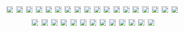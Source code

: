 <div align="center">
  <img src="https://cdn.jsdelivr.net/gh/devicons/devicon/icons/javascript/javascript-plain.svg" height="18px" width="18px"/>&nbsp;
  <img src="https://cdn.jsdelivr.net/gh/devicons/devicon/icons/html5/html5-plain-wordmark.svg" height="18px" width="18px"/>&nbsp;
  <img src="https://cdn.jsdelivr.net/gh/devicons/devicon/icons/css3/css3-plain-wordmark.svg" height="18px" width="18px"/>&nbsp;
  <img src="https://cdn.jsdelivr.net/gh/devicons/devicon/icons/typescript/typescript-plain.svg" height="18px" width="18px"/>&nbsp;
  <img src="https://cdn.jsdelivr.net/gh/devicons/devicon/icons/java/java-plain-wordmark.svg" height="18px" width="18px"/>&nbsp;
  <img src="https://cdn.jsdelivr.net/gh/devicons/devicon/icons/c/c-line.svg" height="18px" width="18px"/>&nbsp;
  <img src="https://cdn.jsdelivr.net/gh/devicons/devicon/icons/cplusplus/cplusplus-plain.svg" height="18px" width="18px"/>&nbsp;
  <img src="https://cdn.jsdelivr.net/gh/devicons/devicon/icons/csharp/csharp-plain.svg" height="18px" width="18px"/>&nbsp;
  <img src="https://cdn.jsdelivr.net/gh/devicons/devicon/icons/dart/dart-plain.svg" height="18px" width="18px"/>&nbsp;
  <img src="https://cdn.jsdelivr.net/gh/devicons/devicon/icons/php/php-plain.svg" height="18px" width="18px"/>&nbsp;
  <img src="https://cdn.jsdelivr.net/gh/devicons/devicon/icons/python/python-plain.svg" height="18px" width="18px"/>&nbsp;
  <img src="https://cdn.jsdelivr.net/gh/devicons/devicon/icons/npm/npm-original-wordmark.svg" height="18px" width="18px"/>&nbsp;
  <img src="https://cdn.jsdelivr.net/gh/devicons/devicon/icons/nodejs/nodejs-plain.svg" height="18px" width="18px"/>&nbsp;
  <img src="https://cdn.jsdelivr.net/gh/devicons/devicon/icons/vuejs/vuejs-original.svg" height="18px" width="18px"/>&nbsp;
  <img src="https://cdn.jsdelivr.net/gh/devicons/devicon/icons/react/react-original.svg" height="18px" width="18px"/>&nbsp;
  <img src="https://cdn.jsdelivr.net/gh/devicons/devicon/icons/svelte/svelte-original.svg" height="18px" width="18px"/>&nbsp;
  <img src="https://cdn.jsdelivr.net/gh/devicons/devicon/icons/flutter/flutter-plain.svg" height="18px" width="18px"/>&nbsp;
  <img src="https://cdn.jsdelivr.net/gh/devicons/devicon/icons/spring/spring-original.svg" height="18px" width="18px"/>&nbsp;

  <img src="https://cdn.jsdelivr.net/gh/devicons/devicon/icons/git/git-original.svg" height="18px" width="18px"/>&nbsp;
  <img src="https://cdn.jsdelivr.net/gh/devicons/devicon/icons/docker/docker-original.svg" height="18px" width="18px"/>&nbsp;
  <img src="https://cdn.jsdelivr.net/gh/devicons/devicon/icons/packer/packer-original.svg" height="18px" width="18px"/>&nbsp;
  <img src="https://cdn.jsdelivr.net/gh/devicons/devicon/icons/terraform/terraform-original.svg" height="18px" width="18px"/>&nbsp;
  <img src="https://cdn.jsdelivr.net/gh/devicons/devicon/icons/jenkins/jenkins-original.svg" height="18px" width="18px"/>&nbsp;
  <img src="https://cdn.jsdelivr.net/gh/devicons/devicon/icons/kubernetes/kubernetes-plain.svg" height="18px" width="18px"/>&nbsp;
  <img src="https://cdn.jsdelivr.net/gh/devicons/devicon/icons/firebase/firebase-plain.svg" height="18px" width="18px"/>&nbsp;
  <img src="https://cdn.jsdelivr.net/gh/devicons/devicon/icons/azure/azure-original.svg" height="18px" width="18px"/>&nbsp;
  <img src="https://cdn.jsdelivr.net/gh/devicons/devicon/icons/oracle/oracle-original.svg" height="18px" width="18px"/>&nbsp;
  <img src="https://cdn.jsdelivr.net/gh/devicons/devicon/icons/sqlite/sqlite-original.svg" height="18px" width="18px"/>&nbsp;
  <img src="https://cdn.jsdelivr.net/gh/devicons/devicon/icons/postgresql/postgresql-original.svg" height="18px" width="18px"/>&nbsp;
  <img src="https://cdn.jsdelivr.net/gh/devicons/devicon/icons/vscode/vscode-original.svg" height="18px" width="18px"/>&nbsp;
  <img src="https://cdn.jsdelivr.net/gh/devicons/devicon/icons/intellij/intellij-original.svg" height="18px" width="18px"/>
</div>
